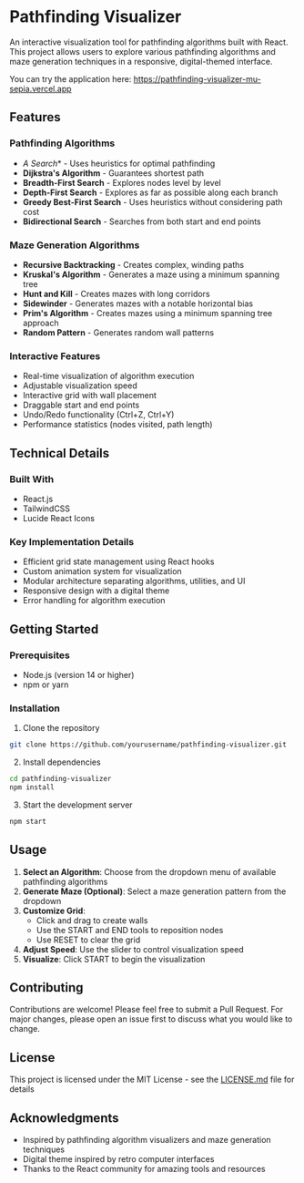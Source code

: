 # Pathfinding Visualizer

An interactive visualization tool for pathfinding algorithms built with React. This project allows users to explore various pathfinding algorithms and maze generation techniques in a responsive, digital-themed interface.

You can try the application here: https://pathfinding-visualizer-mu-sepia.vercel.app

## Features

### Pathfinding Algorithms
- **A* Search** - Uses heuristics for optimal pathfinding
- **Dijkstra's Algorithm** - Guarantees shortest path
- **Breadth-First Search** - Explores nodes level by level
- **Depth-First Search** - Explores as far as possible along each branch
- **Greedy Best-First Search** - Uses heuristics without considering path cost
- **Bidirectional Search** - Searches from both start and end points

### Maze Generation Algorithms
- **Recursive Backtracking** - Creates complex, winding paths
- **Kruskal's Algorithm** - Generates a maze using a minimum spanning tree
- **Hunt and Kill** - Creates mazes with long corridors
- **Sidewinder** - Generates mazes with a notable horizontal bias
- **Prim's Algorithm** - Creates mazes using a minimum spanning tree approach
- **Random Pattern** - Generates random wall patterns

### Interactive Features
- Real-time visualization of algorithm execution
- Adjustable visualization speed
- Interactive grid with wall placement
- Draggable start and end points
- Undo/Redo functionality (Ctrl+Z, Ctrl+Y)
- Performance statistics (nodes visited, path length)

## Technical Details

### Built With
- React.js
- TailwindCSS
- Lucide React Icons

### Key Implementation Details
- Efficient grid state management using React hooks
- Custom animation system for visualization
- Modular architecture separating algorithms, utilities, and UI
- Responsive design with a digital theme
- Error handling for algorithm execution

## Getting Started

### Prerequisites
- Node.js (version 14 or higher)
- npm or yarn

### Installation
1. Clone the repository
```bash
git clone https://github.com/yourusername/pathfinding-visualizer.git
```

2. Install dependencies
```bash
cd pathfinding-visualizer
npm install
```

3. Start the development server
```bash
npm start
```

## Usage

1. **Select an Algorithm**: Choose from the dropdown menu of available pathfinding algorithms
2. **Generate Maze (Optional)**: Select a maze generation pattern from the dropdown
3. **Customize Grid**:
   - Click and drag to create walls
   - Use the START and END tools to reposition nodes
   - Use RESET to clear the grid
4. **Adjust Speed**: Use the slider to control visualization speed
5. **Visualize**: Click START to begin the visualization

## Contributing

Contributions are welcome! Please feel free to submit a Pull Request. For major changes, please open an issue first to discuss what you would like to change.

## License

This project is licensed under the MIT License - see the [LICENSE.md](LICENSE.md) file for details

## Acknowledgments

- Inspired by pathfinding algorithm visualizers and maze generation techniques
- Digital theme inspired by retro computer interfaces
- Thanks to the React community for amazing tools and resources


